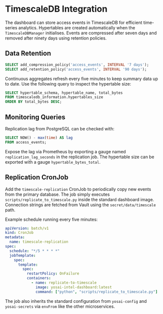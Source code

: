 # TimescaleDB Integration

The dashboard can store access events in TimescaleDB for efficient time-series
analytics. Hypertables are created automatically when the `TimescaleDBManager`
initialises. Events are compressed after seven days and removed after ninety
days using retention policies.

## Data Retention

```sql
SELECT add_compression_policy('access_events', INTERVAL '7 days');
SELECT add_retention_policy('access_events', INTERVAL '90 days');
```

Continuous aggregates refresh every five minutes to keep summary data up to
date. Use the following query to inspect the hypertable size:

```sql
SELECT hypertable_schema, hypertable_name, total_bytes
FROM timescaledb_information.hypertables_size
ORDER BY total_bytes DESC;
```

## Monitoring Queries

Replication lag from PostgreSQL can be checked with:

```sql
SELECT NOW() - max(time) AS lag
FROM access_events;
```

Expose the lag via Prometheus by exporting a gauge named
`replication_lag_seconds` in the replication job. The hypertable size can be
exported with a gauge `hypertable_bytes_total`.

## Replication CronJob

Add the `timescale-replication` CronJob to periodically copy new events from the
primary database. The job simply executes `scripts/replicate_to_timescale.py`
inside the standard dashboard image. Connection strings are fetched from Vault
using the `secret/data/timescale` path.

Example schedule running every five minutes:

```yaml
apiVersion: batch/v1
kind: CronJob
metadata:
  name: timescale-replication
spec:
  schedule: "*/5 * * * *"
  jobTemplate:
    spec:
      template:
        spec:
          restartPolicy: OnFailure
          containers:
            - name: replicate-to-timescale
              image: yosai-intel-dashboard:latest
              command: ["python", "scripts/replicate_to_timescale.py"]
```

The job also inherits the standard configuration from `yosai-config` and `yosai-secrets` via `envFrom` like the other microservices.
